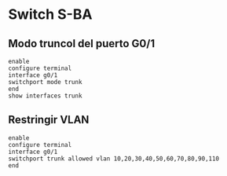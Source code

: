 # Switch S-BA
## Modo truncol del puerto G0/1
```
enable
configure terminal
interface g0/1
switchport mode trunk
end
show interfaces trunk
```
## Restringir VLAN
```
enable
configure terminal
interface g0/1
switchport trunk allowed vlan 10,20,30,40,50,60,70,80,90,110
end
```